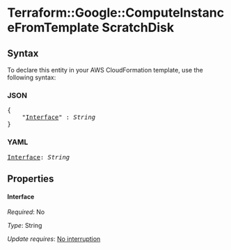 # Terraform::Google::ComputeInstanceFromTemplate ScratchDisk

## Syntax

To declare this entity in your AWS CloudFormation template, use the following syntax:

### JSON

<pre>
{
    "<a href="#interface" title="Interface">Interface</a>" : <i>String</i>
}
</pre>

### YAML

<pre>
<a href="#interface" title="Interface">Interface</a>: <i>String</i>
</pre>

## Properties

#### Interface

_Required_: No

_Type_: String

_Update requires_: [No interruption](https://docs.aws.amazon.com/AWSCloudFormation/latest/UserGuide/using-cfn-updating-stacks-update-behaviors.html#update-no-interrupt)

